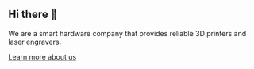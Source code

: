 ## Hi there 👋
We are a smart hardware company that provides reliable 3D printers and laser engravers. 

[Learn more about us](https://www.longer3d.com/pages/longer)


